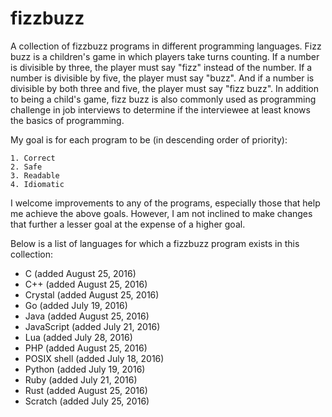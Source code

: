 # fizzbuzz

A collection of fizzbuzz programs in different programming languages. Fizz buzz is a children's game in which players take turns counting. If a number is divisible by three, the player must say "fizz" instead of the number. If a number is divisible by five, the player must say "buzz". And if a number is divisible by both three and five, the player must say "fizz buzz". In addition to being a child's game, fizz buzz is also commonly used as programming challenge in job interviews to determine if the interviewee at least knows the basics of programming.

My goal is for each program to be (in descending order of priority):

	1. Correct
	2. Safe
	3. Readable 
	4. Idiomatic 

I welcome improvements to any of the programs, especially those that help me achieve the above goals. However, I am not inclined to make changes that further a lesser goal at the expense of a higher goal.

Below is a list of languages for which a fizzbuzz program exists in this collection:

- C (added August 25, 2016)
- C++ (added August 25, 2016)
- Crystal (added August 25, 2016)
- Go (added July 19, 2016)
- Java (added August 25, 2016)
- JavaScript (added July 21, 2016)
- Lua (added July 28, 2016)
- PHP (added August 25, 2016)
- POSIX shell (added July 18, 2016)
- Python (added July 19, 2016)
- Ruby (added July 21, 2016)
- Rust (added August 25, 2016)
- Scratch (added July 25, 2016)


